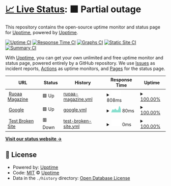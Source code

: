 # [📈 Live Status](https://demo.upptime.js.org): <!--live status--> **🟧 Partial outage**

This repository contains the open-source uptime monitor and status page for [Upptime](https://upptime.js.org), powered by [Upptime](https://github.com/upptime/upptime).

[![Uptime CI](https://github.com/mo-maher/my-upptime/workflows/Uptime%20CI/badge.svg)](https://github.com/mo-maher/my-upptime/actions?query=workflow%3A%22Uptime+CI%22)
[![Response Time CI](https://github.com/mo-maher/my-upptime/workflows/Response%20Time%20CI/badge.svg)](https://github.com/mo-maher/my-upptime/actions?query=workflow%3A%22Response+Time+CI%22)
[![Graphs CI](https://github.com/mo-maher/my-upptime/workflows/Graphs%20CI/badge.svg)](https://github.com/mo-maher/my-upptime/actions?query=workflow%3A%22Graphs+CI%22)
[![Static Site CI](https://github.com/mo-maher/my-upptime/workflows/Static%20Site%20CI/badge.svg)](https://github.com/mo-maher/my-upptime/actions?query=workflow%3A%22Static+Site+CI%22)
[![Summary CI](https://github.com/mo-maher/my-upptime/workflows/Summary%20CI/badge.svg)](https://github.com/mo-maher/my-upptime/actions?query=workflow%3A%22Summary+CI%22)

With [Upptime](https://upptime.js.org), you can get your own unlimited and free uptime monitor and status page, powered entirely by a GitHub repository. We use [Issues](https://github.com/upptime/upptime/issues) as incident reports, [Actions](https://github.com/mo-maher/my-upptime/actions) as uptime monitors, and [Pages](https://demo.upptime.js.org) for the status page.

<!--start: status pages-->
<!-- This summary is generated by Upptime (https://github.com/upptime/upptime) -->
<!-- Do not edit this manually, your changes will be overwritten -->
<!-- prettier-ignore -->
| URL | Status | History | Response Time | Uptime |
| --- | ------ | ------- | ------------- | ------ |
| <img alt="" src="https://icons.duckduckgo.com/ip3/ruoaa.com.ico" height="13"> [Ruoaa Magazine](https://ruoaa.com) | 🟩 Up | [ruoaa-magazine.yml](https://github.com/mo-maher/my-upptime/commits/HEAD/history/ruoaa-magazine.yml) | <details><summary><img alt="Response time graph" src="./graphs/ruoaa-magazine/response-time-week.png" height="20"> 808ms</summary><br><a href="https://mo-maher.github.io/my-upptime/history/ruoaa-magazine"><img alt="Response time 808" src="https://img.shields.io/endpoint?url=https%3A%2F%2Fraw.githubusercontent.com%2Fmo-maher%2Fmy-upptime%2FHEAD%2Fapi%2Fruoaa-magazine%2Fresponse-time.json"></a><br><a href="https://mo-maher.github.io/my-upptime/history/ruoaa-magazine"><img alt="24-hour response time 808" src="https://img.shields.io/endpoint?url=https%3A%2F%2Fraw.githubusercontent.com%2Fmo-maher%2Fmy-upptime%2FHEAD%2Fapi%2Fruoaa-magazine%2Fresponse-time-day.json"></a><br><a href="https://mo-maher.github.io/my-upptime/history/ruoaa-magazine"><img alt="7-day response time 808" src="https://img.shields.io/endpoint?url=https%3A%2F%2Fraw.githubusercontent.com%2Fmo-maher%2Fmy-upptime%2FHEAD%2Fapi%2Fruoaa-magazine%2Fresponse-time-week.json"></a><br><a href="https://mo-maher.github.io/my-upptime/history/ruoaa-magazine"><img alt="30-day response time 808" src="https://img.shields.io/endpoint?url=https%3A%2F%2Fraw.githubusercontent.com%2Fmo-maher%2Fmy-upptime%2FHEAD%2Fapi%2Fruoaa-magazine%2Fresponse-time-month.json"></a><br><a href="https://mo-maher.github.io/my-upptime/history/ruoaa-magazine"><img alt="1-year response time 808" src="https://img.shields.io/endpoint?url=https%3A%2F%2Fraw.githubusercontent.com%2Fmo-maher%2Fmy-upptime%2FHEAD%2Fapi%2Fruoaa-magazine%2Fresponse-time-year.json"></a></details> | <details><summary><a href="https://mo-maher.github.io/my-upptime/history/ruoaa-magazine">100.00%</a></summary><a href="https://mo-maher.github.io/my-upptime/history/ruoaa-magazine"><img alt="All-time uptime 100.00%" src="https://img.shields.io/endpoint?url=https%3A%2F%2Fraw.githubusercontent.com%2Fmo-maher%2Fmy-upptime%2FHEAD%2Fapi%2Fruoaa-magazine%2Fuptime.json"></a><br><a href="https://mo-maher.github.io/my-upptime/history/ruoaa-magazine"><img alt="24-hour uptime 100.00%" src="https://img.shields.io/endpoint?url=https%3A%2F%2Fraw.githubusercontent.com%2Fmo-maher%2Fmy-upptime%2FHEAD%2Fapi%2Fruoaa-magazine%2Fuptime-day.json"></a><br><a href="https://mo-maher.github.io/my-upptime/history/ruoaa-magazine"><img alt="7-day uptime 100.00%" src="https://img.shields.io/endpoint?url=https%3A%2F%2Fraw.githubusercontent.com%2Fmo-maher%2Fmy-upptime%2FHEAD%2Fapi%2Fruoaa-magazine%2Fuptime-week.json"></a><br><a href="https://mo-maher.github.io/my-upptime/history/ruoaa-magazine"><img alt="30-day uptime 100.00%" src="https://img.shields.io/endpoint?url=https%3A%2F%2Fraw.githubusercontent.com%2Fmo-maher%2Fmy-upptime%2FHEAD%2Fapi%2Fruoaa-magazine%2Fuptime-month.json"></a><br><a href="https://mo-maher.github.io/my-upptime/history/ruoaa-magazine"><img alt="1-year uptime 100.00%" src="https://img.shields.io/endpoint?url=https%3A%2F%2Fraw.githubusercontent.com%2Fmo-maher%2Fmy-upptime%2FHEAD%2Fapi%2Fruoaa-magazine%2Fuptime-year.json"></a></details>
| <img alt="" src="https://icons.duckduckgo.com/ip3/www.google.com.ico" height="13"> [Google](https://www.google.com) | 🟩 Up | [google.yml](https://github.com/mo-maher/my-upptime/commits/HEAD/history/google.yml) | <details><summary><img alt="Response time graph" src="./graphs/google/response-time-week.png" height="20"> 80ms</summary><br><a href="https://mo-maher.github.io/my-upptime/history/google"><img alt="Response time 80" src="https://img.shields.io/endpoint?url=https%3A%2F%2Fraw.githubusercontent.com%2Fmo-maher%2Fmy-upptime%2FHEAD%2Fapi%2Fgoogle%2Fresponse-time.json"></a><br><a href="https://mo-maher.github.io/my-upptime/history/google"><img alt="24-hour response time 80" src="https://img.shields.io/endpoint?url=https%3A%2F%2Fraw.githubusercontent.com%2Fmo-maher%2Fmy-upptime%2FHEAD%2Fapi%2Fgoogle%2Fresponse-time-day.json"></a><br><a href="https://mo-maher.github.io/my-upptime/history/google"><img alt="7-day response time 80" src="https://img.shields.io/endpoint?url=https%3A%2F%2Fraw.githubusercontent.com%2Fmo-maher%2Fmy-upptime%2FHEAD%2Fapi%2Fgoogle%2Fresponse-time-week.json"></a><br><a href="https://mo-maher.github.io/my-upptime/history/google"><img alt="30-day response time 80" src="https://img.shields.io/endpoint?url=https%3A%2F%2Fraw.githubusercontent.com%2Fmo-maher%2Fmy-upptime%2FHEAD%2Fapi%2Fgoogle%2Fresponse-time-month.json"></a><br><a href="https://mo-maher.github.io/my-upptime/history/google"><img alt="1-year response time 80" src="https://img.shields.io/endpoint?url=https%3A%2F%2Fraw.githubusercontent.com%2Fmo-maher%2Fmy-upptime%2FHEAD%2Fapi%2Fgoogle%2Fresponse-time-year.json"></a></details> | <details><summary><a href="https://mo-maher.github.io/my-upptime/history/google">100.00%</a></summary><a href="https://mo-maher.github.io/my-upptime/history/google"><img alt="All-time uptime 100.00%" src="https://img.shields.io/endpoint?url=https%3A%2F%2Fraw.githubusercontent.com%2Fmo-maher%2Fmy-upptime%2FHEAD%2Fapi%2Fgoogle%2Fuptime.json"></a><br><a href="https://mo-maher.github.io/my-upptime/history/google"><img alt="24-hour uptime 100.00%" src="https://img.shields.io/endpoint?url=https%3A%2F%2Fraw.githubusercontent.com%2Fmo-maher%2Fmy-upptime%2FHEAD%2Fapi%2Fgoogle%2Fuptime-day.json"></a><br><a href="https://mo-maher.github.io/my-upptime/history/google"><img alt="7-day uptime 100.00%" src="https://img.shields.io/endpoint?url=https%3A%2F%2Fraw.githubusercontent.com%2Fmo-maher%2Fmy-upptime%2FHEAD%2Fapi%2Fgoogle%2Fuptime-week.json"></a><br><a href="https://mo-maher.github.io/my-upptime/history/google"><img alt="30-day uptime 100.00%" src="https://img.shields.io/endpoint?url=https%3A%2F%2Fraw.githubusercontent.com%2Fmo-maher%2Fmy-upptime%2FHEAD%2Fapi%2Fgoogle%2Fuptime-month.json"></a><br><a href="https://mo-maher.github.io/my-upptime/history/google"><img alt="1-year uptime 100.00%" src="https://img.shields.io/endpoint?url=https%3A%2F%2Fraw.githubusercontent.com%2Fmo-maher%2Fmy-upptime%2FHEAD%2Fapi%2Fgoogle%2Fuptime-year.json"></a></details>
| <img alt="" src="https://icons.duckduckgo.com/ip3/thissitedoesnotexist.koj.co.ico" height="13"> [Test Broken Site](https://thissitedoesnotexist.koj.co) | 🟥 Down | [test-broken-site.yml](https://github.com/mo-maher/my-upptime/commits/HEAD/history/test-broken-site.yml) | <details><summary><img alt="Response time graph" src="./graphs/test-broken-site/response-time-week.png" height="20"> 0ms</summary><br><a href="https://mo-maher.github.io/my-upptime/history/test-broken-site"><img alt="Response time 0" src="https://img.shields.io/endpoint?url=https%3A%2F%2Fraw.githubusercontent.com%2Fmo-maher%2Fmy-upptime%2FHEAD%2Fapi%2Ftest-broken-site%2Fresponse-time.json"></a><br><a href="https://mo-maher.github.io/my-upptime/history/test-broken-site"><img alt="24-hour response time 0" src="https://img.shields.io/endpoint?url=https%3A%2F%2Fraw.githubusercontent.com%2Fmo-maher%2Fmy-upptime%2FHEAD%2Fapi%2Ftest-broken-site%2Fresponse-time-day.json"></a><br><a href="https://mo-maher.github.io/my-upptime/history/test-broken-site"><img alt="7-day response time 0" src="https://img.shields.io/endpoint?url=https%3A%2F%2Fraw.githubusercontent.com%2Fmo-maher%2Fmy-upptime%2FHEAD%2Fapi%2Ftest-broken-site%2Fresponse-time-week.json"></a><br><a href="https://mo-maher.github.io/my-upptime/history/test-broken-site"><img alt="30-day response time 0" src="https://img.shields.io/endpoint?url=https%3A%2F%2Fraw.githubusercontent.com%2Fmo-maher%2Fmy-upptime%2FHEAD%2Fapi%2Ftest-broken-site%2Fresponse-time-month.json"></a><br><a href="https://mo-maher.github.io/my-upptime/history/test-broken-site"><img alt="1-year response time 0" src="https://img.shields.io/endpoint?url=https%3A%2F%2Fraw.githubusercontent.com%2Fmo-maher%2Fmy-upptime%2FHEAD%2Fapi%2Ftest-broken-site%2Fresponse-time-year.json"></a></details> | <details><summary><a href="https://mo-maher.github.io/my-upptime/history/test-broken-site">100.00%</a></summary><a href="https://mo-maher.github.io/my-upptime/history/test-broken-site"><img alt="All-time uptime 100.00%" src="https://img.shields.io/endpoint?url=https%3A%2F%2Fraw.githubusercontent.com%2Fmo-maher%2Fmy-upptime%2FHEAD%2Fapi%2Ftest-broken-site%2Fuptime.json"></a><br><a href="https://mo-maher.github.io/my-upptime/history/test-broken-site"><img alt="24-hour uptime 100.00%" src="https://img.shields.io/endpoint?url=https%3A%2F%2Fraw.githubusercontent.com%2Fmo-maher%2Fmy-upptime%2FHEAD%2Fapi%2Ftest-broken-site%2Fuptime-day.json"></a><br><a href="https://mo-maher.github.io/my-upptime/history/test-broken-site"><img alt="7-day uptime 100.00%" src="https://img.shields.io/endpoint?url=https%3A%2F%2Fraw.githubusercontent.com%2Fmo-maher%2Fmy-upptime%2FHEAD%2Fapi%2Ftest-broken-site%2Fuptime-week.json"></a><br><a href="https://mo-maher.github.io/my-upptime/history/test-broken-site"><img alt="30-day uptime 100.00%" src="https://img.shields.io/endpoint?url=https%3A%2F%2Fraw.githubusercontent.com%2Fmo-maher%2Fmy-upptime%2FHEAD%2Fapi%2Ftest-broken-site%2Fuptime-month.json"></a><br><a href="https://mo-maher.github.io/my-upptime/history/test-broken-site"><img alt="1-year uptime 100.00%" src="https://img.shields.io/endpoint?url=https%3A%2F%2Fraw.githubusercontent.com%2Fmo-maher%2Fmy-upptime%2FHEAD%2Fapi%2Ftest-broken-site%2Fuptime-year.json"></a></details>

<!--end: status pages-->

[**Visit our status website →**](https://demo.upptime.js.org)

## 📄 License

- Powered by: [Upptime](https://github.com/upptime/upptime)
- Code: [MIT](./LICENSE) © [Upptime](https://upptime.js.org)
- Data in the `./history` directory: [Open Database License](https://opendatacommons.org/licenses/odbl/1-0/)
